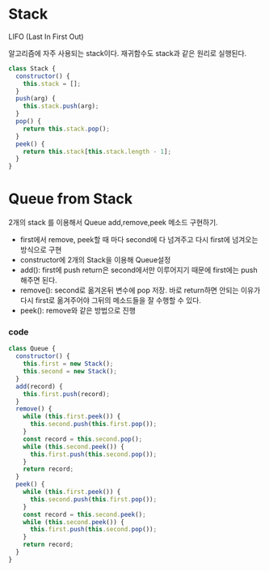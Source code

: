 # Stack

LIFO (Last In First Out)

알고리즘에 자주 사용되는 stack이다. 재귀함수도 stack과 같은 원리로 실행된다.

```javascript
class Stack {
  constructor() {
    this.stack = [];
  }
  push(arg) {
    this.stack.push(arg);
  }
  pop() {
    return this.stack.pop();
  }
  peek() {
    return this.stack[this.stack.length - 1];
  }
}
```

# Queue from Stack

2개의 stack 를 이용해서 Queue add,remove,peek 메소드 구현하기.

- first에서 remove, peek할 때 마다 second에 다 넘겨주고 다시 first에 넘겨오는 방식으로 구현
- constructor에 2개의 Stack을 이용해 Queue설정
- add(): first에 push return은 second에서만 이루어지기 때문에 first에는 push 해주면 된다.
- remove(): second로 옮겨온뒤 변수에 pop 저장. 바로 return하면 안되는 이유가 다시 first로 옮겨주어야 그뒤의 메소드들을 잘 수행할 수 있다.
- peek(): remove와 같은 방법으로 진행

### code

```javascript
class Queue {
  constructor() {
    this.first = new Stack();
    this.second = new Stack();
  }
  add(record) {
    this.first.push(record);
  }
  remove() {
    while (this.first.peek()) {
      this.second.push(this.first.pop());
    }
    const record = this.second.pop();
    while (this.second.peek()) {
      this.first.push(this.second.pop());
    }
    return record;
  }
  peek() {
    while (this.first.peek()) {
      this.second.push(this.first.pop());
    }
    const record = this.second.peek();
    while (this.second.peek()) {
      this.first.push(this.second.pop());
    }
    return record;
  }
}
```

